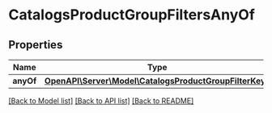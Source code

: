 # CatalogsProductGroupFiltersAnyOf

## Properties
Name | Type | Description | Notes
------------ | ------------- | ------------- | -------------
**anyOf** | [**OpenAPI\Server\Model\CatalogsProductGroupFilterKeys**](CatalogsProductGroupFilterKeys.md) |  | [optional] 

[[Back to Model list]](../README.md#documentation-for-models) [[Back to API list]](../README.md#documentation-for-api-endpoints) [[Back to README]](../README.md)


